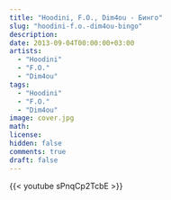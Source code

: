 ```yaml
---
title: "Hoodini, F.O., Dim4ou - Бинго"
slug: "hoodini-f.o.-dim4ou-bingo"
description: 
date: 2013-09-04T00:00:00+03:00
artists:
  - "Hoodini"
  - "F.O."
  - "Dim4ou"
tags:
  - "Hoodini"
  - "F.O."
  - "Dim4ou"
image: cover.jpg
math: 
license: 
hidden: false
comments: true
draft: false
---
```


{{< youtube sPnqCp2TcbE >}}
